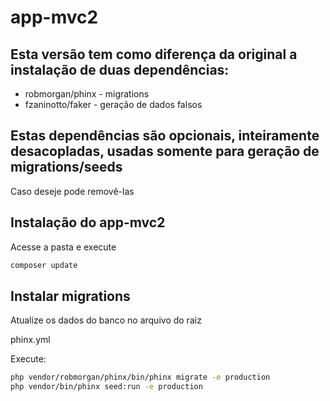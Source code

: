 # app-mvc2

## Esta versão tem como diferença da original a instalação de duas dependências:

- robmorgan/phinx - migrations
- fzaninotto/faker - geração de dados falsos

## Estas dependências são opcionais, inteiramente desacopladas, usadas somente para geração de migrations/seeds

Caso deseje pode removê-las

## Instalação do app-mvc2

Acesse a pasta e execute
```bash
composer update
```

## Instalar migrations

Atualize os dados do banco no arquivo do raiz

phinx.yml

Execute:
```bash
php vendor/robmorgan/phinx/bin/phinx migrate -e production
php vendor/bin/phinx seed:run -e production
```

